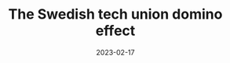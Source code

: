 ---
title: The Swedish tech union domino effect
date: 2023-02-17
tags: episode
spotify: 5pMTFhxTNpyxvk2MkmxhYj
---